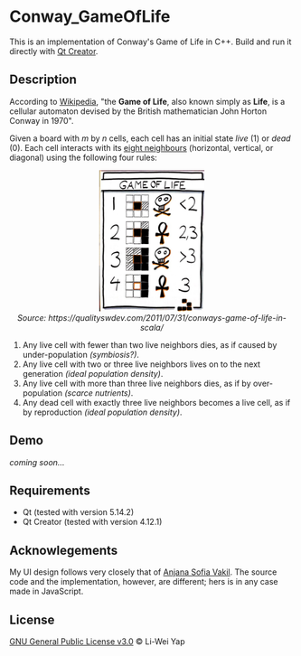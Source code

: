 # Conway_GameOfLife

This is an implementation of Conway's Game of Life in C++. Build and run it directly with [Qt Creator](https://www.qt.io/download).

## Description

According to [Wikipedia](https://en.wikipedia.org/wiki/Conway%27s_Game_of_Life), "the **Game of Life**, also known simply as **Life**, is a cellular automaton devised by the British mathematician John Horton Conway in 1970".

Given a board with *m* by *n* cells, each cell has an initial state *live* (1) or *dead* (0). Each cell interacts with its [eight neighbours](https://en.wikipedia.org/wiki/Moore_neighborhood) (horizontal, vertical, or diagonal) using the following four rules:

<p align="center">
  <img height="250" src="assets/rules.jpg">
  <br><i>Source: https://qualityswdev.com/2011/07/31/conways-game-of-life-in-scala/</i>
</p>

1. Any live cell with fewer than two live neighbors dies, as if caused by under-population *(symbiosis?)*.
2. Any live cell with two or three live neighbors lives on to the next generation *(ideal population density)*.
3. Any live cell with more than three live neighbors dies, as if by over-population *(scarce nutrients)*.
4. Any dead cell with exactly three live neighbors becomes a live cell, as if by reproduction *(ideal population density)*.

## Demo

*coming soon...*

## Requirements

* Qt (tested with version 5.14.2)
* Qt Creator (tested with version 4.12.1)

## Acknowlegements

My UI design follows very closely that of [Anjana Sofia Vakil](http://vakila.github.io/rc-projects/game-of-life/). The source code and the implementation, however, are different; hers is in any case made in JavaScript.

## License

[GNU General Public License v3.0](https://github.com/liweiyap/Conway_GameOfLife/blob/master/LICENSE) © Li-Wei Yap
